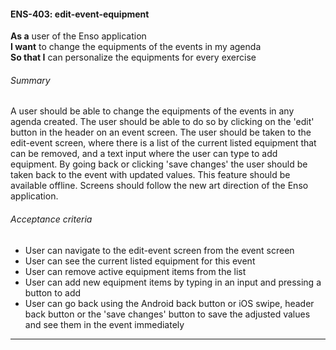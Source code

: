 #### ENS-403: edit-event-equipment
**As a** user of the Enso application <br />
**I want** to change the equipments of the events in my agenda <br />
**So that I** can personalize the equipments for every exercise

###### Summary
A user should be able to change the equipments of the events in any agenda created. The user should be able to do so by clicking on the 'edit' button in the header on an event screen. The user should be taken to the edit-event screen, where there is a list of the current listed equipment that can be removed, and a text input where the user can type to add equipment. By going back or clicking 'save changes' the user should be taken back to the event with updated values. This feature should be available offline. Screens should follow the new art direction of the Enso application.

###### Acceptance criteria
- User can navigate to the edit-event screen from the event screen
- User can see the current listed equipment for this event
- User can remove active equipment items from the list
- User can add new equipment items by typing in an input and pressing a button to add
- User can go back using the Android back button or iOS swipe, header back button or the 'save changes' button to save the adjusted values and see them in the event immediately

---
